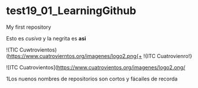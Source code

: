 # test19_01_LearningGithub
My first repository




Esto es _cusiva_ y la negrita es **asi**

!(TIC Cuwtrovientos)(https://www.cuatrovierntos.org/imagenes/logo2.png{+
!{ITC Cuatrovienro!}

![ITC Cuatrovientos](https://www.cuatrovientos.org/imagenes/logo2.ong/


1Los nuenos nombres de repositorios son cortos y fácailes de recorda
